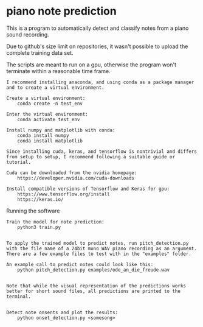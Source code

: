 # piano note prediction

This is a program to automatically detect and classify notes from a piano sound recording.

Due to github's size limit on repositories, it wasn't possible to upload the complete training data set.


The scripts are meant to run on a gpu, otherwise the program won't terminate within a reasonable time frame.

	I recommend installing anaconda, and using conda as a package manager and to create a virtual environment. 
	
	Create a virtual environment:
		conda create -n test_env

	Enter the virtual environment:
		conda activate test_env

	Install numpy and matplotlib with conda:
		conda install numpy
		conda install matplotlib

	Since installing cuda, keras, and tensorflow is nontrivial and differs from setup to setup, I recommend following a suitable guide or tutorial.

	Cuda can be downloaded from the nvidia homepage:
		https://developer.nvidia.com/cuda-downloads

	Install compatible versions of Tensorflow and Keras for gpu:
		https://www.tensorflow.org/install
		https://keras.io/




Running the software


	Train the model for note prediction:
		python3 train.py


	To apply the trained model to predict notes, run pitch_detection.py with the file name of a 24bit mono WAV piano recording as an argument. There are a few example files to test with in the "examples" folder. 

	An example call to predict notes could look like this:
		python pitch_detection.py examples/ode_an_die_freude.wav


	Note that while the visual representation of the predictions works better for short sound files, all predictions are printed to the terminal.


	Detect note onsents and plot the results:
		python onset_detection.py <somesong>


